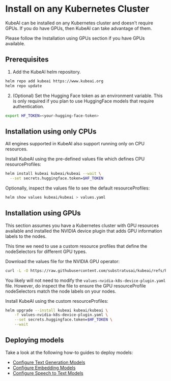 # Install on any Kubernetes Cluster

KubeAI can be installed on any Kubernetes cluster and doesn't require GPUs.
If you do have GPUs, then KubeAI can take advantage of them.

Please follow the Installation using GPUs section if you have GPUs available.


## Prerequisites

1. Add the KubeAI helm repository.

```bash
helm repo add kubeai https://www.kubeai.org
helm repo update
```

2. (Optional) Set the Hugging Face token as an environment variable. This is only required if you plan to use HuggingFace models that require authentication.

```bash
export HF_TOKEN=<your-hugging-face-token>
```

## Installation using only CPUs

All engines supported in KubeAI also support running only on CPU resources.

Install KubeAI using the pre-defined values file which defines CPU resourceProfiles:

```bash
helm install kubeai kubeai/kubeai --wait \
  --set secrets.huggingface.token=$HF_TOKEN
```

Optionally, inspect the values file to see the default resourceProfiles:

```bash
helm show values kubeai/kubeai > values.yaml
```

## Installation using GPUs

This section assumes you have a Kubernetes cluster with GPU resources available and
installed the NVIDIA device plugin that adds GPU information labels to the nodes.

This time we need to use a custom resource profiles that define the nodeSelectors
for different GPU types.

Download the values file for the NVIDIA GPU operator:

```bash
curl -L -O https://raw.githubusercontent.com/substratusai/kubeai/refs/heads/main/charts/kubeai/values-nvidia-k8s-device-plugin.yaml
```

You likely will not need to modify the `values-nvidia-k8s-device-plugin.yaml` file.
However, do inspect the file to ensure the GPU resourceProfile nodeSelectors match
the node labels on your nodes.


Install KubeAI using the custom resourceProfiles:
```bash
helm upgrade --install kubeai kubeai/kubeai \
    -f values-nvidia-k8s-device-plugin.yaml \
    --set secrets.huggingface.token=$HF_TOKEN \
    --wait
```

## Deploying models

Take a look at the following how-to guides to deploy models:

* [Configure Text Generation Models](../how-to/configure-text-generation-models.md)
* [Configure Embedding Models](../how-to/configure-embedding-models.md)
* [Configure Speech to Text Models](../how-to/configure-speech-to-text.md)

